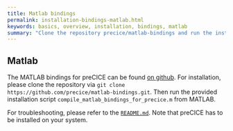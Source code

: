 ```yaml
---
title: Matlab bindings
permalink: installation-bindings-matlab.html
keywords: basics, overview, installation, bindings, matlab
summary: "Clone the repository precice/matlab-bindings and run the installation script with Matlab"
---
```


## Matlab

The MATLAB bindings for preCICE can be found [on github](https://github.com/precice/matlab-bindings). For installation, please clone the repository via `git clone https://github.com/precice/matlab-bindings.git`. Then run the provided installation script `compile_matlab_bindings_for_precice.m` from MATLAB.

For troubleshooting, please refer to the [`README.md`](https://github.com/precice/matlab-bindings/blob/develop/README.md). Note that preCICE has to be installed on your system.
